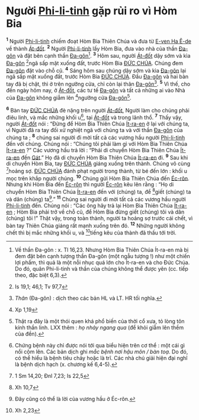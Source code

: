 # Người [Phi-li-tinh]() gặp rủi ro vì Hòm Bia
<sup><b>1</b></sup> Người [Phi-li-tinh]() chiếm đoạt Hòm Bia Thiên Chúa và đưa từ [E-ven Ha Ê-de]() về thành [Át-đốt](). <sup><b>2</b></sup> Người [Phi-li-tinh]() lấy Hòm Bia, đưa vào nhà của thần [Đa-gôn]() và đặt bên cạnh thần [Đa-gôn]()[^1-4386d29e-242f-4122-a18f-5e670074daaa]. <sup><b>3</b></sup> Hôm sau, người [Át-đốt]() dậy sớm và kìa [Đa-gôn]() [^1@-4386d29e-242f-4122-a18f-5e670074daaa]ngã sấp mặt xuống đất, trước Hòm Bia [ĐỨC CHÚA](). Chúng đem [Đa-gôn]() đặt vào chỗ cũ. <sup><b>4</b></sup> Sáng hôm sau chúng dậy sớm và kìa [Đa-gôn]() lại ngã sấp mặt xuống đất, trước Hòm Bia [ĐỨC CHÚA](). Đầu [Đa-gôn]() và hai bàn tay đã bị chặt, thì ở trên ngưỡng cửa, chỉ còn lại thân [Đa-gôn]()[^2-4386d29e-242f-4122-a18f-5e670074daaa]. <sup><b>5</b></sup> Vì thế, cho đến ngày hôm nay, ở [Át-đốt](), các tư tế [Đa-gôn]() và tất cả những ai vào Nhà của [Đa-gôn]() không giẫm lên [^2@-4386d29e-242f-4122-a18f-5e670074daaa]ngưỡng cửa [Đa-gôn]()[^3-4386d29e-242f-4122-a18f-5e670074daaa].

<sup><b>6</b></sup> Bàn tay [ĐỨC CHÚA]() đè nặng trên người [Át-đốt](), Người làm cho chúng phải điêu linh, và mắc những khối u[^4-4386d29e-242f-4122-a18f-5e670074daaa], tại [Át-đốt]() và trong lãnh thổ. <sup><b>7</b></sup> Thấy vậy, người [Át-đốt]() nói : “Đừng để Hòm Bia Thiên Chúa [Ít-ra-en]() ở lại với chúng ta, vì Người đã ra tay đối xử nghiệt ngã với chúng ta và với thần [Đa-gôn]() của chúng ta ; <sup><b>8</b></sup> chúng sai người đi mời tất cả các vương hầu người [Phi-li-tinh]() đến với chúng. Chúng nói : “Chúng tôi phải làm gì với Hòm Bia Thiên Chúa [Ít-ra-en]() ?” Các vương hầu trả lời : “Phải di chuyển Hòm Bia Thiên Chúa [Ít-ra-en]() đến [Gát]().” Họ đã di chuyển Hòm Bia Thiên Chúa [Ít-ra-en]() đi. <sup><b>9</b></sup> Sau khi di chuyển Hòm Bia, tay [ĐỨC CHÚA]() giáng xuống trên thành. Chúng vô cùng [^3@-4386d29e-242f-4122-a18f-5e670074daaa]hoảng sợ. [ĐỨC CHÚA]() đánh phạt người trong thành, từ bé đến lớn : khối u mọc trên khắp người chúng. <sup><b>10</b></sup> Chúng gửi Hòm Bia Thiên Chúa đến [Éc-rôn](). Nhưng khi Hòm Bia đến [Éc-rôn]() thì người [Éc-rôn]() kêu lên rằng : “Họ di chuyển Hòm Bia Thiên Chúa [Ít-ra-en]() đến với (chúng) ta, để [^4@-4386d29e-242f-4122-a18f-5e670074daaa]giết (chúng) ta và dân (chúng) ta[^5-4386d29e-242f-4122-a18f-5e670074daaa].” <sup><b>11</b></sup> Chúng sai người đi mời tất cả các vương hầu người [Phi-li-tinh]() đến. Chúng nói : “Các ông hãy trả lại Hòm Bia Thiên Chúa [Ít-ra-en]() ; Hòm Bia phải trở về chỗ cũ, để Hòm Bia đừng giết (chúng) tôi và dân (chúng) tôi !” Thật vậy, trong toàn thành, người ta hoảng sợ trước cái chết, vì bàn tay Thiên Chúa giáng rất mạnh xuống trên đó. <sup><b>12</b></sup> Những người không chết thì bị mắc những khối u, và [^5@-4386d29e-242f-4122-a18f-5e670074daaa]tiếng kêu của thành đã thấu tới trời.

[^1-4386d29e-242f-4122-a18f-5e670074daaa]: Về thần Đa-gôn : x. Tl 16,23. Nhưng Hòm Bia Thiên Chúa Ít-ra-en mà bị đem đặt bên cạnh tượng thần Đa-gôn (một ngẫu tượng !) như một chiến lợi phẩm, thì quả là một nỗi nhục quá lớn cho Ít-ra-en và cho Đức Chúa. Do đó, quân Phi-li-tinh và thần của chúng không thể được yên (cc. tiếp theo, đặc biệt 6,3).
[^2-4386d29e-242f-4122-a18f-5e670074daaa]: *Thân* (Đa-gôn) : dịch theo các bản HL và LT. HR tối nghĩa.
[^3-4386d29e-242f-4122-a18f-5e670074daaa]: Thật ra đây là một thói quen khá phổ biến của thời cổ xưa, tỏ lòng tôn kính thần linh. LXX thêm : *họ nhảy ngang qua* (để khỏi giẫm lên thềm của đền).
[^4-4386d29e-242f-4122-a18f-5e670074daaa]: Chứng bệnh này chỉ được nói tới qua biểu hiện trên cơ thể : một cái gì nổi cộm lên. Các bản dịch ghi *mắc bệnh nơi hậu môn / bàn toạ*. Do đó, có thể hiểu là bệnh tiêu chảy hoặc là trĩ. Các nhà chú giải hiện đại nghĩ là bệnh dịch hạch (x. chương kế 6,4-5).
[^5-4386d29e-242f-4122-a18f-5e670074daaa]: Đây cũng có thể là lời của vương hầu ở Éc-rôn.
[^1@-4386d29e-242f-4122-a18f-5e670074daaa]: Is 19,1; 46,1; Tv 97,7
[^2@-4386d29e-242f-4122-a18f-5e670074daaa]: Xp 1,19
[^3@-4386d29e-242f-4122-a18f-5e670074daaa]: 1 Sm 14,20; Đnl 7,23; Is 22,5
[^4@-4386d29e-242f-4122-a18f-5e670074daaa]: Xh 10,7
[^5@-4386d29e-242f-4122-a18f-5e670074daaa]: Xh 2,23
